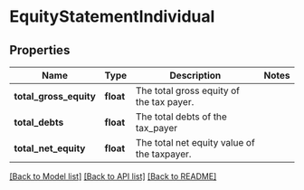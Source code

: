 # EquityStatementIndividual

## Properties
Name | Type | Description | Notes
------------ | ------------- | ------------- | -------------
**total_gross_equity** | **float** | The total gross equity of the tax payer. | 
**total_debts** | **float** | The total debts of the tax_payer | 
**total_net_equity** | **float** | The total net equity value of the taxpayer. | 

[[Back to Model list]](../../README.md#documentation-for-models) [[Back to API list]](../../README.md#documentation-for-api-endpoints) [[Back to README]](../../README.md)

